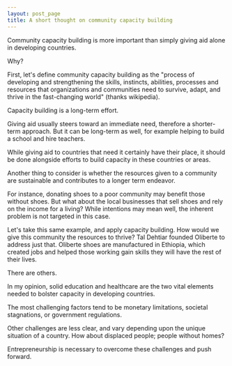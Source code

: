 ```yaml
---
layout: post_page
title: A short thought on community capacity building
---
```


Community capacity building is more important than simply giving aid alone in developing countries.

Why?

First, let's define community capacity building as the "process of developing and strengthening the skills, instincts, abilities, processes and resources that organizations and communities need to survive, adapt, and thrive in the fast-changing world" (thanks wikipedia).

Capacity building is a long-term effort.

Giving aid usually steers toward an immediate need, therefore a shorter-term approach. But it can be long-term as well, for example helping to build a school and hire teachers.

While giving aid to countries that need it certainly have their place, it should be done alongside efforts to build capacity in these countries or areas. 

Another thing to consider is whether the resources given to a community are sustainable and contributes to a longer term endeavor.

For instance, donating shoes to a poor community may benefit those without shoes. But what about the local businesses that sell shoes and rely on the income for a living? While intentions may mean well, the inherent problem is not targeted in this case.

Let's take this same example, and apply capacity building. How would we give this community the resources to thrive? Tal Dehtiar founded Oliberte to address just that. Oliberte shoes are manufactured in Ethiopia, which created jobs and helped those working gain skills they will have the rest of their lives. 

There are others.

In my opinion, solid education and healthcare are the two vital elements needed to bolster capacity in developing countries. 

The most challenging factors tend to be monetary limitations, societal stagnations, or government regulations. 

Other challenges are less clear, and vary depending upon the unique situation of a country. How about displaced people; people without homes?

Entrepreneurship is necessary to overcome these challenges and push forward.
